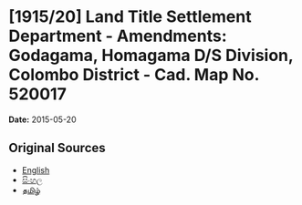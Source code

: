 # [1915/20] Land Title Settlement Department - Amendments: Godagama, Homagama D/S Division, Colombo District - Cad. Map No. 520017

**Date:** 2015-05-20

## Original Sources

- [English](https://documents.gov.lk/view/extra-gazettes/2015/5/1915-20_E.pdf)
- [සිංහල](https://documents.gov.lk/view/extra-gazettes/2015/5/1915-20_S.pdf)
- [தமிழ்](https://documents.gov.lk/view/extra-gazettes/2015/5/1915-20_T.pdf)
